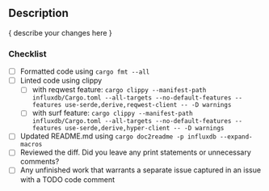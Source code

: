## Description

{ describe your changes here }

### Checklist
- [ ] Formatted code using `cargo fmt --all`
- [ ] Linted code using clippy
  - [ ] with reqwest feature: `cargo clippy --manifest-path influxdb/Cargo.toml --all-targets --no-default-features --features use-serde,derive,reqwest-client -- -D warnings`
  - [ ] with surf feature: `cargo clippy --manifest-path influxdb/Cargo.toml --all-targets --no-default-features --features use-serde,derive,hyper-client -- -D warnings`
- [ ] Updated README.md using `cargo doc2readme -p influxdb --expand-macros`
- [ ] Reviewed the diff. Did you leave any print statements or unnecessary comments?
- [ ] Any unfinished work that warrants a separate issue captured in an issue with a TODO code comment
